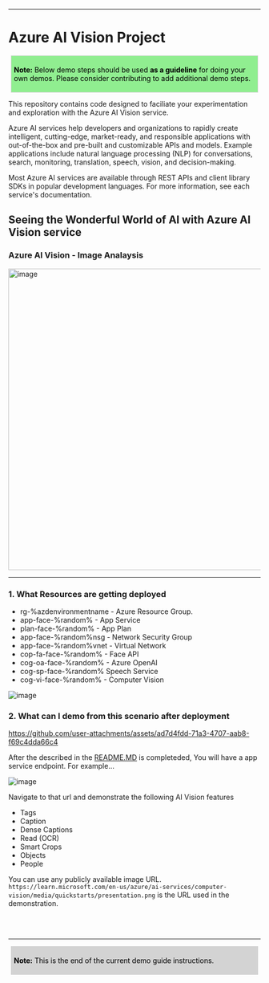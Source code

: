 [comment]: <> (please keep all comment items at the top of the markdown file)
[comment]: <> (please do not change the ***, as well as <div> placeholders for Note and Tip layout)
[comment]: <> (please keep the ### 1. and 2. titles as is for consistency across all demoguides)
[comment]: <> (section 1 provides a bullet list of resources + clarifying screenshots of the key resources details)
[comment]: <> (section 2 provides summarized step-by-step instructions on what to demo)


[comment]: <> (this is the section for the Note: item; please do not make any changes here)
***
# Azure AI Vision Project

<div style="background: lightgreen; 
            font-size: 14px; 
            color: black;
            padding: 5px; 
            border: 1px solid lightgray; 
            margin: 5px;">

**Note:** Below demo steps should be used **as a guideline** for doing your own demos. Please consider contributing to add additional demo steps.
</div>

[comment]: <> (this is the section for the Tip: item; consider adding a Tip, or remove the section between <div> and </div> if there is no tip)

This repository contains code designed to faciliate your experimentation and exploration with the Azure AI Vision service. 

Azure AI services help developers and organizations to rapidly create intelligent, cutting-edge, market-ready, and responsible applications with out-of-the-box and pre-built and customizable APIs and models. Example applications include natural language processing (NLP) for conversations, search, monitoring, translation, speech, vision, and decision-making.

Most Azure AI services are available through REST APIs and client library SDKs in popular development languages. For more information, see each service's documentation.

## Seeing the Wonderful World of AI with Azure AI Vision service
### Azure AI Vision - Image Analaysis

<img width="601" alt="image" src="https://github.com/user-attachments/assets/80c62579-fe5f-445d-b1ec-46c7a5f34ff3" />

***

### 1. What Resources are getting deployed


* rg-%azdenvironmentname - Azure Resource Group.
* app-face-%random% - App Service
* plan-face-%random% - App Plan
* app-face-%random%nsg - Network Security Group
* app-face-%random%vnet - Virtual Network
* cop-fa-face-%random% - Face API
* cog-oa-face-%random% - Azure OpenAI
* cog-sp-face-%random%  Speech Service
* cog-vi-face-%random% - Computer Vision

![image](https://github.com/user-attachments/assets/ea3e5c10-2962-4e88-96d2-d12f9c615668)

### 2. What can I demo from this scenario after deployment

https://github.com/user-attachments/assets/ad7d4fdd-71a3-4707-aab8-f69c4dda66c4

After the described in the [README.MD](../README.MD) is completeded, You will have a app service endpoint. For example...

![image](https://github.com/user-attachments/assets/9d8a4e00-bc48-47cb-83bc-4d13edd65bb6)

Navigate to that url and demonstrate the following AI Vision features

* Tags
* Caption
* Dense Captions
* Read (OCR)
* Smart Crops
* Objects
* People

You can use any publicly available image URL. `https://learn.microsoft.com/en-us/azure/ai-services/computer-vision/media/quickstarts/presentation.png` is the URL used in the demonstration.


[comment]: <> (this is the closing section of the demo steps. Please do not change anything here to keep the layout consistant with the other demoguides.)
<br></br>
***
<div style="background: lightgray; 
            font-size: 14px; 
            color: black;
            padding: 5px; 
            border: 1px solid lightgray; 
            margin: 5px;">

**Note:** This is the end of the current demo guide instructions.
</div>




